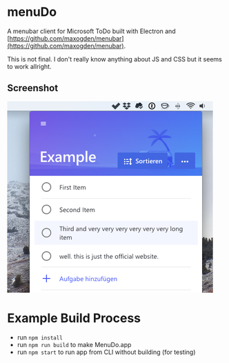 # menuDo
A menubar client for Microsoft ToDo built with Electron and [https://github.com/maxogden/menubar](https://github.com/maxogden/menubar).

This is not final. I don't really know anything about JS and CSS but it seems to work allright.

## Screenshot

![Screenshot](/images/screenshot.png)

# Example Build Process

- run `npm install`
- run `npm run build` to make MenuDo.app
- run `npm start` to run app from CLI without building (for testing)

